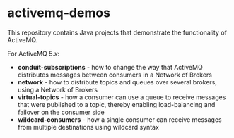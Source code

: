 # activemq-demos

This repository contains Java projects that demonstrate the functionality of ActiveMQ.

For ActiveMQ 5._x_:

- **conduit-subscriptions** - how to change the way that ActiveMQ distributes messages between consumers in a Network of Brokers
- **network** - how to distribute topics and queues over several brokers, using a Network of Brokers
- **virtual-topics** - how a consumer can use a queue to receive messages that were published to a topic, thereby enabling load-balancing and failover on the consumer side
- **wildcard-consumers** - how a single consumer can receive messages from multiple destinations using wildcard syntax
